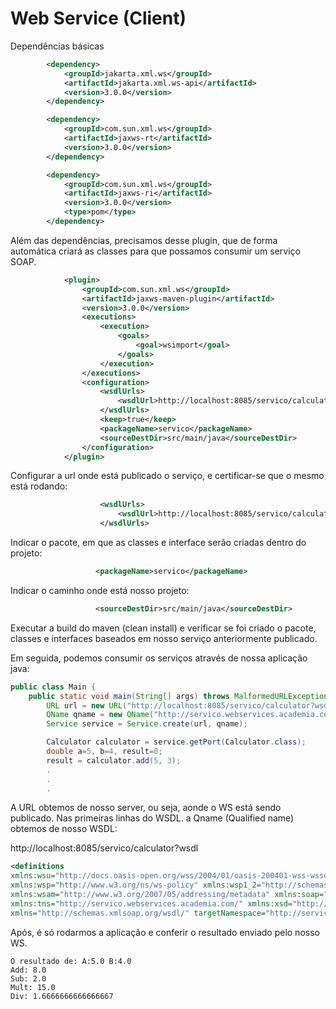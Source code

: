 # Web Service (Client)
Dependências básicas

``` xml
        <dependency>
            <groupId>jakarta.xml.ws</groupId>
            <artifactId>jakarta.xml.ws-api</artifactId>
            <version>3.0.0</version>
        </dependency>

        <dependency>
            <groupId>com.sun.xml.ws</groupId>
            <artifactId>jaxws-rt</artifactId>
            <version>3.0.0</version>
        </dependency>

        <dependency>
            <groupId>com.sun.xml.ws</groupId>
            <artifactId>jaxws-ri</artifactId>
            <version>3.0.0</version>
            <type>pom</type>
        </dependency>

```
Além das dependências, precisamos desse plugin, que de forma automática criará as classes para que possamos consumir um serviço SOAP.

``` xml
            <plugin>
                <groupId>com.sun.xml.ws</groupId>
                <artifactId>jaxws-maven-plugin</artifactId>
                <version>3.0.0</version>
                <executions>
                    <execution>
                        <goals>
                            <goal>wsimport</goal>
                        </goals>
                    </execution>
                </executions>
                <configuration>
                    <wsdlUrls>
                        <wsdlUrl>http://localhost:8085/servico/calculator?wsdl</wsdlUrl>
                    </wsdlUrls>
                    <keep>true</keep>
                    <packageName>servico</packageName>
                    <sourceDestDir>src/main/java</sourceDestDir>
                </configuration>
            </plugin>
 ```

Configurar a url onde está publicado o serviço, e certificar-se que o mesmo está rodando:
``` xml
                    <wsdlUrls>
                        <wsdlUrl>http://localhost:8085/servico/calculator?wsdl</wsdlUrl>
                    </wsdlUrls>
```

Indicar o pacote, em que as classes e interface serão criadas dentro do projeto:
``` xml
                   <packageName>servico</packageName>
```

Indicar o caminho onde está nosso projeto:
``` xml
                   <sourceDestDir>src/main/java</sourceDestDir>
```
Executar a build do maven (clean install) e verificar se foi criado o pacote, classes e interfaces baseados em nosso serviço anteriormente publicado.

Em seguida, podemos consumir os serviços através de nossa aplicação java:

``` java
public class Main {
    public static void main(String[] args) throws MalformedURLException {
        URL url = new URL("http://localhost:8085/servico/calculator?wsdl");
        QName qname = new QName("http://servico.webservices.academia.com/", "CalculatorImplService");
        Service service = Service.create(url, qname);

        Calculator calculator = service.getPort(Calculator.class);
        double a=5, b=4, result=0;
        result = calculator.add(5, 3);
        .
        .
        .
```

A URL obtemos de nosso server, ou seja, aonde o WS está sendo publicado. Nas primeiras linhas do WSDL.
a Qname (Qualified name) obtemos de nosso WSDL:

http://localhost:8085/servico/calculator?wsdl
``` xml
<definitions
xmlns:wsu="http://docs.oasis-open.org/wss/2004/01/oasis-200401-wss-wssecurity-utility-1.0.xsd"
xmlns:wsp="http://www.w3.org/ns/ws-policy" xmlns:wsp1_2="http://schemas.xmlsoap.org/ws/2004/09/policy"
xmlns:wsam="http://www.w3.org/2007/05/addressing/metadata" xmlns:soap="http://schemas.xmlsoap.org/wsdl/soap/"
xmlns:tns="http://servico.webservices.academia.com/" xmlns:xsd="http://www.w3.org/2001/XMLSchema"
xmlns="http://schemas.xmlsoap.org/wsdl/" targetNamespace="http://servico.webservices.academia.com/" name="CalculatorImplService">
```

Após, é só rodarmos a aplicação e conferir o resultado enviado pelo nosso WS.

``` shell
O resultado de: A:5.0 B:4.0
Add: 8.0
Sub: 2.0
Mult: 15.0
Div: 1.6666666666666667
```




